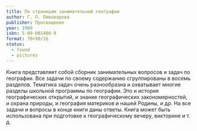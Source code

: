```yaml
---
title: По страницам занимательной географии
author: Г. П. Пивоварова
publisher: Просвещение
year: 1989
isbn: 5-09-001480-9
format: 70×90/16
status:
  - found
  - pictures
---
```


Книга представляет собой сборник занимательных вопросов и задач по географии. Все задачи по своему содержанию сгруппированы в восемь разделов. Тематика задач очень разнообразна и охватывает многие разделы школьной программы по географии. Это и история географических открытий, и знание географических закономерностей, и охрана природы, и география материков и нашей Родины, и др. На все задачи и вопросы в конце книги даны ответы.
Книга может быть использована при подготовке к географическому вечеру, викторине и т. д.
